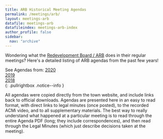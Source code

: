 ```yaml
---
title: ARB Historical Meeting Agendas
permalink: /meetings/arb/
layout: meetings-arb
datafile: meetings-arb
datafileindex: meetings-arb-index
author_profile: false
sidebar:
  nav: "archive"
---
```


Wondering what the [Redevelopment Board / ARB](/townhall/#arb) does in their regular meetings?  Here's a detailed listing of ARB agendas from the past few years! 

See Agendas from:
[2020](#2020)<br/>
[2019](#2019)<br/>
[2018](#2018)<br/>
{: .pullrightbox .notice--info }

All agendas were copied directly from the town website, and include links back to official downloads.  Agendas are presented here in an easy to read format, with direct links to legal minutes (once posted), to the recorded ACMi video, and to all supplementary materials.  The best way to really understand what happened at a particular meeting is to read through the entire Agenda PDF (long; they include correspondences), and then read through the Legal Minutes (which just describe decisions taken at the meeting).


